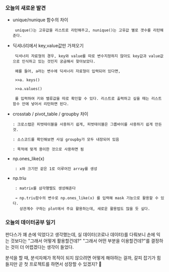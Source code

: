 ### 오늘의 새로운 발견

- unique/nunique 함수의 차이

       unique()는 고유값을 리스트로 리턴해주고, nunique()는 고유값 별로 갯수를 리턴해준다. 

- 딕셔너리에서 key,value값만 가져오기

       딕셔너리 자료형의 경우, key와 value를 따로 변수지정하지 않아도 key값과 value값으로 인식하고 있는 것인지 궁금해서 찾아보았다. 

       예를 들어, a라는 변수에 딕셔너리 자료형이 입력되어 있다면, 

       >>a. keys()

       >>a.values()

       를 입력하여 키와 밸류값을 따로 확인할 수 있다. 리스트로 출력하고 싶을 때는 리스트 함수 안에 넣어서 리턴하면 된다. 

- crosstab / pivot_table / groupby  차이

      : 크로스탭은 피벗테이블을 사용하기 쉽게, 피벗테이블은 그룹바이를 사용하기 쉽게 만든 것. 

      : 소스코드를 확인해보면 사실 groupby가 모두 내장되어 있음

      : 목적에 맞게 용이한 것으로 사용하면 됨

- np.ones_like(x)

       : x와 크기만 같은 1로 이루어진 array를 생성

- np.triu

       : matrix를 삼각행렬도 생성해준다

       → np.triu함수의 변수로 np.ones_like(x) 를 입력해 mask 기능으로 활용할 수 있다. 
         상관계수 구하는 plot에서 주요 활용하는데, 새로운 활용법도 많을 듯 싶다.
         
### 오늘의 데이터공부 일기

판다스가 꽤 손에 익었다고 생각했는데, 실 데이터(코로나 데이터)를 다뤄보니 손에 익는 것보다는 "그래서 어떻게 활용할건데?" "그래서 어떤 부분을 이용할건데?"를 결정하는 것이 더 어렵겠다는 생각이 들었다. 

분석을 할 때, 분석자체가 목적이 되지 않으려면 어떻게 해야하는 걸까, 갈피 잡기가 힘들지만 곧 첫 프로젝트를 하면서 성장할 수 있겠지? 🤣
